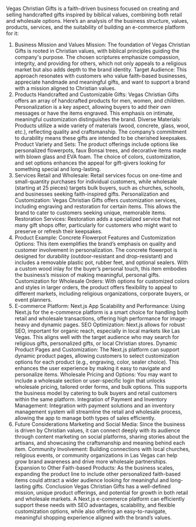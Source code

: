 Vegas Christian Gifts is a faith-driven business focused on creating and selling handcrafted gifts inspired by biblical values, combining both retail and wholesale options. Here’s an analysis of the business structure, values, products, services, and the suitability of building an e-commerce platform for it:

1. Business Mission and Values
Mission: The foundation of Vegas Christian Gifts is rooted in Christian values, with biblical principles guiding the company's purpose. The chosen scriptures emphasize compassion, integrity, and providing for others, which not only appeals to a religious market but also adds depth to the brand identity.
Target Audience: This approach resonates with customers who value faith-based businesses, appreciate handmade and meaningful gifts, and want to support a brand with a mission aligned to Christian values.
2. Products
Handcrafted and Customizable Gifts: Vegas Christian Gifts offers an array of handcrafted products for men, women, and children. Personalization is a key aspect, allowing buyers to add their own messages or have the items engraved. This emphasis on intimate, meaningful customization distinguishes the brand.
Diverse Materials: Products utilize a wide variety of materials (wood, concrete, glass, wool, etc.), reflecting quality and craftsmanship. The company’s commitment to durability means these gifts are intended to be cherished keepsakes.
Product Variety and Sets: The product offerings include options like personalized flowerpots, faux Bonsai trees, and decorative items made with blown glass and EVA foam. The choice of colors, customization, and set options enhances the appeal for gift-givers looking for something special and long-lasting.
3. Services
Retail and Wholesale: Retail services focus on one-time and small-quantity purchases for individual customers, while wholesale (starting at 25 pieces) targets bulk buyers, such as churches, schools, and businesses seeking faith-inspired gifts.
Personalization and Customization: Vegas Christian Gifts offers customization services, including engraving and restoration for certain items. This allows the brand to cater to customers seeking unique, memorable items.
Restoration Services: Restoration adds a specialized service that not many gift shops offer, particularly for customers who might want to preserve or refresh their keepsakes.
4. Product Example: Concrete Flowerpot
Features and Customization Options: This item exemplifies the brand’s emphasis on quality and customer involvement in personalization. The concrete flowerpot is designed for durability (outdoor-resistant and drop-resistant) and includes a removable plastic pot, rubber feet, and optional sealers. With a custom wood inlay for the buyer’s personal touch, this item embodies the business’s mission of making meaningful, personal gifts.
Customization for Wholesale Orders: With options for customized colors and styles in larger orders, the product offers flexibility to appeal to different markets, including religious organizations, corporate buyers, or event planners.
5. E-commerce Platform: Next.js App
Scalability and Performance: Using Next.js for the e-commerce platform is a smart choice for handling both retail and wholesale transactions, offering high performance for image-heavy and dynamic pages.
SEO Optimization: Next.js allows for robust SEO, important for organic reach, especially in local markets like Las Vegas. This aligns well with the target audience who may search for religious gifts, personalized gifts, or local Christian stores.
Dynamic Product Pages and Customization: The Next.js platform can support dynamic product pages, allowing customers to select customization options for each product (e.g., engraving, color, sealer choice). This enhances the user experience by making it easy to navigate and personalize items.
Wholesale Pricing and Options: You may want to include a wholesale section or user-specific login that unlocks wholesale pricing, tailored order forms, and bulk options. This supports the business model by catering to bulk buyers and retail customers within the same platform.
Integration of Payment and Inventory Management: Integration with payment solutions and an inventory management system will streamline the retail and wholesale process, allowing the app to manage both types of sales efficiently.
6. Future Considerations
Marketing and Social Media: Since the business is driven by Christian values, it can connect deeply with its audience through content marketing on social platforms, sharing stories about the artisans, and showcasing the craftsmanship and meaning behind each item.
Community Involvement: Building connections with local churches, religious events, or community organizations in Las Vegas can help grow brand awareness and drive more wholesale partnerships.
Expansion to Other Faith-based Products: As the business scales, expanding the product line to include other personalized faith-based items could attract a wider audience looking for meaningful and long-lasting gifts.
Conclusion
Vegas Christian Gifts has a well-defined mission, unique product offerings, and potential for growth in both retail and wholesale markets. A Next.js e-commerce platform can efficiently support these needs with SEO advantages, scalability, and flexible customization options, while also offering an easy-to-navigate, meaningful shopping experience aligned with the brand’s values.